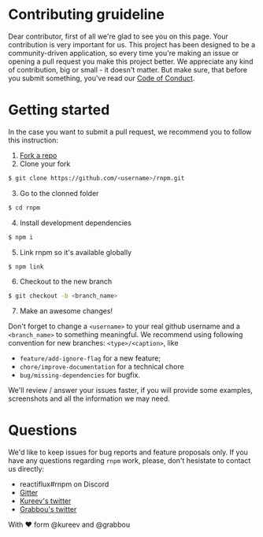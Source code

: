 # Contributing gruideline
Dear contributor, first of all we're glad to see you on this page. Your contribution is very important for us. This project has been designed to be a community-driven application, so every time you're making an issue or opening a pull request you make this project better. We appreciate any kind of contribution, big or small - it doesn't matter. But make sure, that before you submit something, you've read our [Code of Conduct](https://github.com/rnpm/rnpm/blob/master/CODE_OF_CONDUCT.md).

# Getting started
In the case you want to submit a pull request, we recommend you to follow this instruction:

1. [Fork a repo](https://github.com/rnpm/rnpm#fork-destination-box)
2. Clone your fork
  ```bash
$ git clone https://github.com/<username>/rnpm.git
  ```

3. Go to the clonned folder
  ```bash
$ cd rnpm
  ```

4. Install development dependencies
  ```bash
$ npm i
  ```

5. Link rnpm so it's available globally
  ```bash
$ npm link
  ```

6. Checkout to the new branch
  ```bash
$ git checkout -b <branch_name>
  ```
7. Make an awesome changes!

Don't forget to change a `<username>` to your real github username and a `<branch_name>` to something meaningful. We recommend using following convention for new branches: `<type>/<caption>`, like
- `feature/add-ignore-flag` for a new feature;
- `chore/improve-documentation` for a technical chore
- `bug/missing-dependencies` for bugfix.

We'll review / answer your issues faster, if you will provide some examples, screenshots and all the information we may need.

# Questions
We'd like to keep issues for bug reports and feature proposals only. If you have any questions regarding `rnpm` work, please, don't hesistate to contact us directly: 
- reactiflux#rnpm on Discord
- [Gitter](https://gitter.im/rnpm?utm_source=share-link&utm_medium=link&utm_campaign=share-link)
- [Kureev's twitter](https://twitter.com/kureevalexey)
- [Grabbou's twitter](https://twitter.com/grabbou)

With :heart: form @kureev and @grabbou
